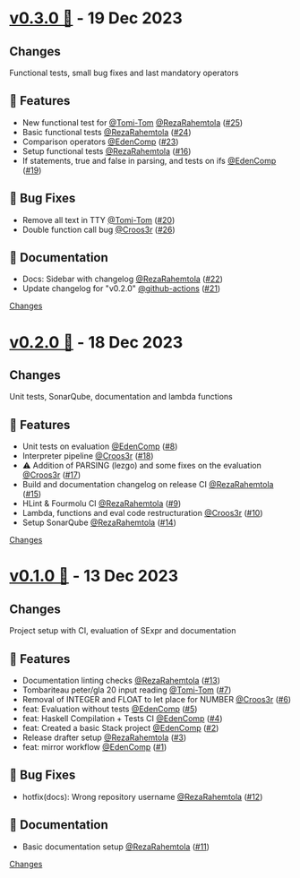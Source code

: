 <a name="v0.3.0"></a>
# [v0.3.0 🌈](https://github.com/EdenComp/GLaDOS/releases/tag/v0.3.0) - 19 Dec 2023

## Changes

Functional tests, small bug fixes and last mandatory operators

## 🚀 Features

- New functional test for [@Tomi-Tom](https://github.com/Tomi-Tom) [@RezaRahemtola](https://github.com/RezaRahemtola) ([#25](https://github.com/EdenComp/GLaDOS/issues/25))
- Basic functional tests [@RezaRahemtola](https://github.com/RezaRahemtola) ([#24](https://github.com/EdenComp/GLaDOS/issues/24))
- Comparison operators [@EdenComp](https://github.com/EdenComp) ([#23](https://github.com/EdenComp/GLaDOS/issues/23))
- Setup functional tests [@RezaRahemtola](https://github.com/RezaRahemtola) ([#16](https://github.com/EdenComp/GLaDOS/issues/16))
- If statements, true and false in parsing, and tests on ifs [@EdenComp](https://github.com/EdenComp) ([#19](https://github.com/EdenComp/GLaDOS/issues/19))

## 🐛 Bug Fixes

- Remove all text in TTY [@Tomi-Tom](https://github.com/Tomi-Tom) ([#20](https://github.com/EdenComp/GLaDOS/issues/20))
- Double function call bug [@Croos3r](https://github.com/Croos3r) ([#26](https://github.com/EdenComp/GLaDOS/issues/26))

## 📄 Documentation

- Docs: Sidebar with changelog [@RezaRahemtola](https://github.com/RezaRahemtola) ([#22](https://github.com/EdenComp/GLaDOS/issues/22))
- Update changelog for "v0.2.0" [@github-actions](https://github.com/github-actions) ([#21](https://github.com/EdenComp/GLaDOS/issues/21))


[Changes][v0.3.0]


<a name="v0.2.0"></a>
# [v0.2.0 🌈](https://github.com/EdenComp/GLaDOS/releases/tag/v0.2.0) - 18 Dec 2023

## Changes

Unit tests, SonarQube, documentation and lambda functions

## 🚀 Features
- Unit tests on evaluation [@EdenComp](https://github.com/EdenComp) ([#8](https://github.com/EdenComp/GLaDOS/issues/8))
- Interpreter pipeline [@Croos3r](https://github.com/Croos3r) ([#18](https://github.com/EdenComp/GLaDOS/issues/18))
- :warning: Addition of PARSING (lezgo) and some fixes on the evaluation [@Croos3r](https://github.com/Croos3r) ([#17](https://github.com/EdenComp/GLaDOS/issues/17))
- Build and documentation changelog on release CI [@RezaRahemtola](https://github.com/RezaRahemtola) ([#15](https://github.com/EdenComp/GLaDOS/issues/15))
- HLint \& Fourmolu CI [@RezaRahemtola](https://github.com/RezaRahemtola) ([#9](https://github.com/EdenComp/GLaDOS/issues/9))
- Lambda, functions and eval code restructuration [@Croos3r](https://github.com/Croos3r) ([#10](https://github.com/EdenComp/GLaDOS/issues/10))
- Setup SonarQube [@RezaRahemtola](https://github.com/RezaRahemtola) ([#14](https://github.com/EdenComp/GLaDOS/issues/14))


[Changes][v0.2.0]


<a name="v0.1.0"></a>
# [v0.1.0 🌈](https://github.com/EdenComp/GLaDOS/releases/tag/v0.1.0) - 13 Dec 2023

## Changes

Project setup with CI, evaluation of SExpr and documentation

## 🚀 Features

- Documentation linting checks [@RezaRahemtola](https://github.com/RezaRahemtola) ([#13](https://github.com/EdenComp/GLaDOS/issues/13))
- Tombariteau peter/gla 20 input reading [@Tomi-Tom](https://github.com/Tomi-Tom) ([#7](https://github.com/EdenComp/GLaDOS/issues/7))
- Removal of INTEGER and FLOAT to let place for NUMBER [@Croos3r](https://github.com/Croos3r) ([#6](https://github.com/EdenComp/GLaDOS/issues/6))
- feat: Evaluation without tests [@EdenComp](https://github.com/EdenComp) ([#5](https://github.com/EdenComp/GLaDOS/issues/5))
- feat: Haskell Compilation + Tests CI [@EdenComp](https://github.com/EdenComp) ([#4](https://github.com/EdenComp/GLaDOS/issues/4))
- feat: Created a basic Stack project [@EdenComp](https://github.com/EdenComp) ([#2](https://github.com/EdenComp/GLaDOS/issues/2))
- Release drafter setup [@RezaRahemtola](https://github.com/RezaRahemtola) ([#3](https://github.com/EdenComp/GLaDOS/issues/3))
- feat: mirror workflow [@EdenComp](https://github.com/EdenComp) ([#1](https://github.com/EdenComp/GLaDOS/issues/1))

## 🐛 Bug Fixes

- hotfix(docs): Wrong repository username [@RezaRahemtola](https://github.com/RezaRahemtola) ([#12](https://github.com/EdenComp/GLaDOS/issues/12))

## 📄 Documentation

- Basic documentation setup [@RezaRahemtola](https://github.com/RezaRahemtola) ([#11](https://github.com/EdenComp/GLaDOS/issues/11))


[Changes][v0.1.0]


[v0.3.0]: https://github.com/EdenComp/GLaDOS/compare/v0.2.0...v0.3.0
[v0.2.0]: https://github.com/EdenComp/GLaDOS/compare/v0.1.0...v0.2.0
[v0.1.0]: https://github.com/EdenComp/GLaDOS/tree/v0.1.0

<!-- Generated by https://github.com/rhysd/changelog-from-release v3.7.1 -->

